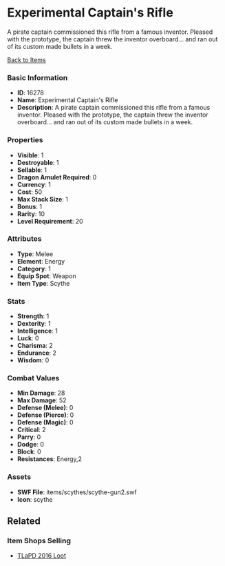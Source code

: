 # Experimental Captain's Rifle

A pirate captain commissioned this rifle from a famous inventor. Pleased with the prototype, the captain threw the inventor overboard... and ran out of its custom made bullets in a week.

[Back to Items](../items.md)

### Basic Information

- **ID**: 16278
- **Name**: Experimental Captain&#039;s Rifle
- **Description**: A pirate captain commissioned this rifle from a famous inventor. Pleased with the prototype, the captain threw the inventor overboard... and ran out of its custom made bullets in a week.

### Properties

- **Visible**: 1
- **Destroyable**: 1
- **Sellable**: 1
- **Dragon Amulet Required**: 0
- **Currency**: 1
- **Cost**: 50
- **Max Stack Size**: 1
- **Bonus**: 1
- **Rarity**: 10
- **Level Requirement**: 20

### Attributes

- **Type**: Melee
- **Element**: Energy
- **Category**: 1
- **Equip Spot**: Weapon
- **Item Type**: Scythe

### Stats

- **Strength**: 1
- **Dexterity**: 1
- **Intelligence**: 1
- **Luck**: 0
- **Charisma**: 2
- **Endurance**: 2
- **Wisdom**: 0

### Combat Values

- **Min Damage**: 28
- **Max Damage**: 52
- **Defense (Melee)**: 0
- **Defense (Pierce)**: 0
- **Defense (Magic)**: 0
- **Critical**: 2
- **Parry**: 0
- **Dodge**: 0
- **Block**: 0
- **Resistances**: Energy,2

### Assets

- **SWF File**: items/scythes/scythe-gun2.swf
- **Icon**: scythe

## Related

### Item Shops Selling

- [TLaPD 2016 Loot](../item-shops/512-tlapd-2016-loot.md)

